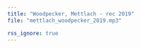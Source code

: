 ```yaml
---
title: "Woodpecker, Mettlach - rec 2019"
file: "mettlach_woodpecker_2019.mp3"

rss_ignore: true
---
```

